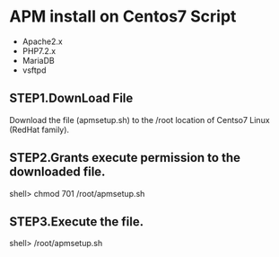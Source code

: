 # APM install on Centos7 Script

* Apache2.x
* PHP7.2.x
* MariaDB
* vsftpd

## STEP1.DownLoad File

Download the file \(apmsetup.sh\) to the /root location of Centso7 Linux \(RedHat family\).

## STEP2.Grants execute permission to the downloaded file.

shell&gt; chmod 701 /root/apmsetup.sh

## STEP3.Execute the file.

shell&gt; /root/apmsetup.sh

